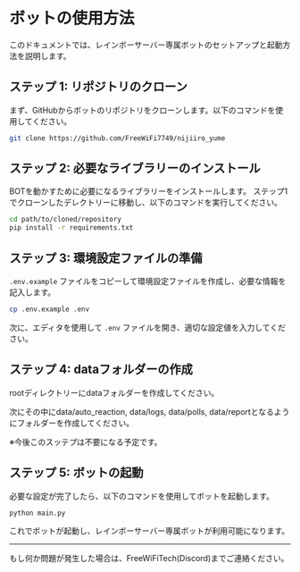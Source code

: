 # ボットの使用方法

このドキュメントでは、レインボーサーバー専属ボットのセットアップと起動方法を説明します。

## ステップ 1: リポジトリのクローン

まず、GitHubからボットのリポジトリをクローンします。以下のコマンドを使用してください。

```bash
git clone https://github.com/FreeWiFi7749/nijiiro_yume
```

## ステップ 2: 必要なライブラリーのインストール

BOTを動かすために必要になるライブラリーをインストールします。
ステップ1でクローンしたデレクトリーに移動し、以下のコマンドを実行してください。

```bash
cd path/to/cloned/repository
pip install -r requirements.txt
```

## ステップ 3: 環境設定ファイルの準備

`.env.example` ファイルをコピーして環境設定ファイルを作成し、必要な情報を記入します。

```bash
cp .env.example .env
```

次に、エディタを使用して `.env` ファイルを開き、適切な設定値を入力してください。

## ステップ 4: dataフォルダーの作成

rootディレクトリーにdataフォルダーを作成してください。

次にその中にdata/auto_reaction, data/logs, data/polls, data/reportとなるようにフォルダーを作成してください。

※今後このスッテプは不要になる予定です。

## ステップ 5: ボットの起動

必要な設定が完了したら、以下のコマンドを使用してボットを起動します。

```bash
python main.py
```

これでボットが起動し、レインボーサーバー専属ボットが利用可能になります。

---

もし何か問題が発生した場合は、FreeWiFiTech(Discord)までご連絡ください。